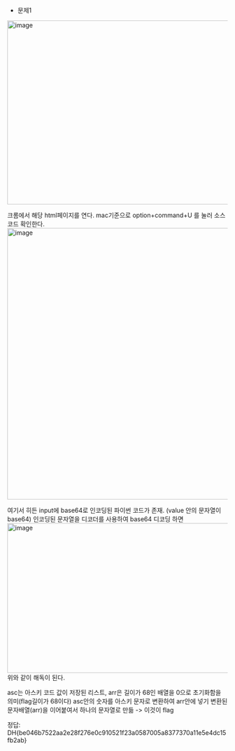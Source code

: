 * 문제1

<img width="840" height="420" alt="image" src="https://github.com/user-attachments/assets/f2f67c0f-d471-4a5e-8ab1-865026ad6b18" />

크롬에서 해당 html페이지를 연다.
mac기준으로 option+command+U 를 눌러 소스코드 확인한다.
<img width="1186" height="620" alt="image" src="https://github.com/user-attachments/assets/ed823ac9-be1b-46da-b527-9865de8e4b57" />

여기서 히든 input에 base64로 인코딩된 파이썬 코드가 존재. (value 안의 문자열이 base64)
인코딩된 문자열을 디코더를 사용하여 base64 디코딩 하면 
<img width="1472" height="342" alt="image" src="https://github.com/user-attachments/assets/aacee413-b4c2-4e3d-adea-0073f538bd9d" />
위와 같이 해독이 된다.

asc는 아스키 코드 값이 저장된 리스트, arr은 길이가 68인 배열을 0으로 초기화함을 의미(flag길이가 68이다)
asc안의 숫자를 아스키 문자로 변환하여 arr안에 넣기
변환된 문자배열(arr)을 이어붙여서 하나의 문자열로 만듦 -> 이것이 flag

정답:  DH{be046b7522aa2e28f276e0c910521f23a0587005a8377370a11e5e4dc15fb2ab}

